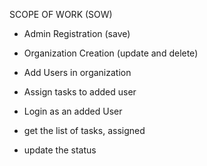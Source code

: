 SCOPE OF WORK (SOW)
- Admin Registration (save)

- Organization Creation (update and delete)
- Add Users in organization
- Assign tasks to added user

- Login as an added User
- get the list of tasks, assigned
- update the status 